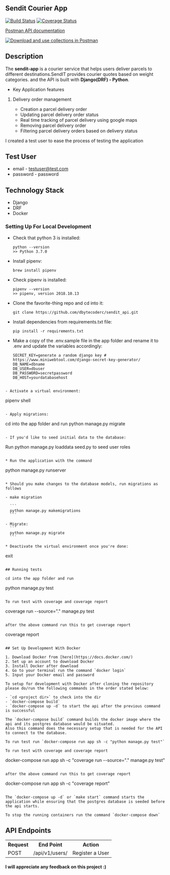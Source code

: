 ## Sendit Courier App

[![Build Status](https://travis-ci.org/dbytecoderc/sendit-api.svg?branch=develop)](https://travis-ci.org/dbytecoderc/sendit-api) [![Coverage Status](https://coveralls.io/repos/github/dbytecoderc/sendit-api/badge.svg?branch=develop)](https://coveralls.io/github/dbytecoderc/sendit-api?branch=develop)

[Postman API documentation](https://documenter.getpostman.com/view/6057580/SWE6bJZD)

[![Download and use collections in Postman](https://run.pstmn.io/button.svg)](https://app.getpostman.com/run-collection/505dc360f139e2bbc52b)

## Description

The **sendit-app** is a courier service that helps users deliver parcels to different destinations.SendIT provides courier quotes based on weight categories. and the API is built with **Django(DRF) - Python**.

- Key Application features

1. Delivery order management

   - Creation a parcel delivery order
   - Updating parcel delivery order status
   - Real time tracking of parcel delivery using google maps
   - Removing parcel delivery order
   - Filtering parcel delivery orders based on delivery status

I created a test user to ease the process of testing the application

## Test User

- email - testuser@test.com
- password - password

## Technology Stack

- Django
- DRF
- Docker

### Setting Up For Local Development

- Check that python 3 is installed:

  ```
  python --version
  >> Python 3.7.0
  ```

- Install pipenv:

  ```
  brew install pipenv
  ```

- Check pipenv is installed:

  ```
  pipenv --version
  >> pipenv, version 2018.10.13
  ```

- Clone the favorite-thing repo and cd into it:

  ```
  git clone https://github.com/dbytecoderc/sendit_api.git
  ```

- Install dependencies from requirements.txt file:

  ```
  pip install -r requirements.txt
  ```

- Make a copy of the .env.sample file in the app folder and rename it to .env and update the variables accordingly:

  ```
  SECRET_KEY=generate a random django key # https://www.miniwebtool.com/django-secret-key-generator/
  DB_NAME=dbname
  DB_USER=dbuser
  DB_PASSWORD=secretpassword
  DB_HOST=yourdatabasehost
  ```

```

- Activate a virtual environment:

```

pipenv shell

```

- Apply migrations:

```

cd into the app folder and run python manage.py migrate

```

- If you'd like to seed initial data to the database:

```

Run python manage.py loaddata seed.py to seed user roles

```

* Run the application with the command

```

python manage.py runserver

````

* Should you make changes to the database models, run migrations as follows

- make migration

  ```
  python manage.py makemigrations
  ```

- Migrate:
  ```
  python manage.py migrate
  ```

* Deactivate the virtual environment once you're done:
````

exit

```

## Running tests

cd into the app folder and run

```

python manage.py test

```

To run test with coverage and coverage report

```

coverage run --source="." manage.py test

```

after the above command run this to get coverage report

```

coverage report

```

## Set Up Development With Docker

1. Download Docker from [here](https://docs.docker.com/)
2. Set up an account to download Docker
3. Install Docker after download
4. Go to your terminal run the command `docker login`
5. Input your Docker email and password

To setup for development with Docker after cloning the repository please do/run the following commands in the order stated below:

- `cd <project dir>` to check into the dir
- `docker-compose build`
- `docker-compose up -d` to start the api after the previous command is successful

The `docker-compose build` command builds the docker image where the api and its postgres database would be situated.
Also this command does the necessary setup that is needed for the API to connect to the database.

To run test run `docker-compose run app sh -c "python manage.py test"`

To run test with coverage and coverage report

```

docker-compose run app sh -c "coverage run --source="." manage.py test"

```

after the above command run this to get coverage report

```

docker-compose run app sh -c "coverage report"

```

The `docker-compose up -d` or `make start` command starts the application while ensuring that the postgres database is seeded before the api starts.

To stop the running containers run the command `docker-compose down`
```

## API Endpoints

<table>
  <tr>
      <th>Request</th>
      <th>End Point</th>
      <th>Action</th>
  </tr>
    <tr>
      <td>POST</td>
      <td>/api/v1/users/</td>
      <td>Register a User</td>
  </tr>
</table>

#### I will appreciate any feedback on this project :)
